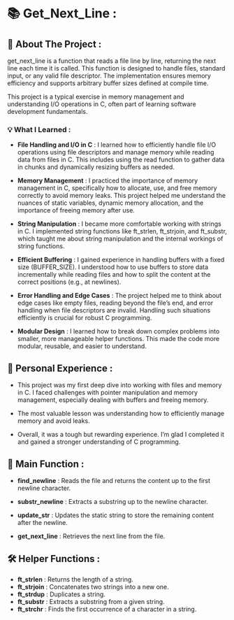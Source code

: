 # 📚 Get_Next_Line :



## 🎯 About The Project :

get_next_line is a function that reads a file line by line, returning the next line each time it is called. This function is designed to handle files, standard input, or any valid file descriptor. The implementation ensures memory efficiency and supports arbitrary buffer sizes defined at compile time.

This project is a typical exercise in memory management and understanding I/O operations in C, often part of learning software development fundamentals.

### 💡 What I Learned : 

- **File Handling and I/O in C** : I learned how to efficiently handle file I/O operations using file descriptors and manage memory while reading data from files in C. This includes using the read function to gather data in chunks and dynamically resizing buffers as needed.

- **Memory Management** : I practiced the importance of memory management in C, specifically how to allocate, use, and free memory correctly to avoid memory leaks. This project helped me understand the nuances of static variables, dynamic memory allocation, and the importance of freeing memory after use.

- **String Manipulation** : I became more comfortable working with strings in C. I implemented string functions like ft_strlen, ft_strjoin, and ft_substr, which taught me about string manipulation and the internal workings of string functions.

- **Efficient Buffering** : I gained experience in handling buffers with a fixed size (BUFFER_SIZE). I understood how to use buffers to store data incrementally while reading files and how to split the content at the correct positions (e.g., at newlines).

- **Error Handling and Edge Cases** : The project helped me to think about edge cases like empty files, reading beyond the file’s end, and error handling when file descriptors are invalid. Handling such situations efficiently is crucial for robust C programming.

- **Modular Design** : I learned how to break down complex problems into smaller, more manageable helper functions. This made the code more modular, reusable, and easier to understand.

## 🌱 Personal Experience :

- This project was my first deep dive into working with files and memory in C. I faced challenges with pointer manipulation and memory management, especially dealing with buffers and freeing memory.
  
- The most valuable lesson was understanding how to efficiently manage memory and avoid leaks.

- Overall, it was a tough but rewarding experience. I’m glad I completed it and gained a stronger understanding of C programming.

## 📝 Main Function :

- **find_newline** : Reads the file and returns the content up to the first newline character.

- **substr_newline** : Extracts a substring up to the newline character.

- **update_str** : Updates the static string to store the remaining content after the newline.

- **get_next_line** : Retrieves the next line from the file.


## 🛠️ Helper Functions : 

- **ft_strlen** : Returns the length of a string.
- **ft_strjoin** : Concatenates two strings into a new one.
- **ft_strdup** : Duplicates a string.
- **ft_substr** : Extracts a substring from a given string.
- **ft_strchr** : Finds the first occurrence of a character in a string.
